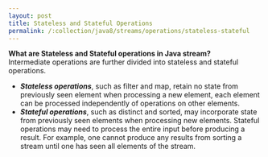 ```yaml
---
layout: post
title: Stateless and Stateful Operations
permalink: /:collection/java8/streams/operations/stateless-stateful
---
```


**What are Stateless and Stateful operations in Java stream?**  
Intermediate operations are further divided into stateless and stateful operations.
* ***Stateless operations***, such as filter and map, retain no state from previously seen element when processing a new element, each element can be processed independently of operations on other elements.
* ***Stateful operations***, such as distinct and sorted, may incorporate state from previously seen elements when processing new elements. Stateful operations may need to process the entire input before producing a result. For example, one cannot produce any results from sorting a stream until one has seen all elements of the stream.
